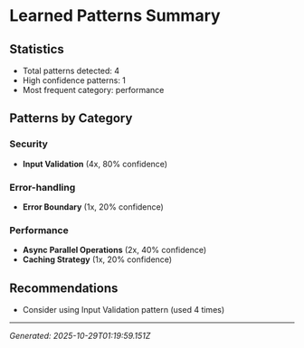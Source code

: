# Learned Patterns Summary

## Statistics
- Total patterns detected: 4
- High confidence patterns: 1
- Most frequent category: performance

## Patterns by Category


### Security
- **Input Validation** (4x, 80% confidence)


### Error-handling
- **Error Boundary** (1x, 20% confidence)


### Performance
- **Async Parallel Operations** (2x, 40% confidence)
- **Caching Strategy** (1x, 20% confidence)


## Recommendations
- Consider using Input Validation pattern (used 4 times)

---
*Generated: 2025-10-29T01:19:59.151Z*
